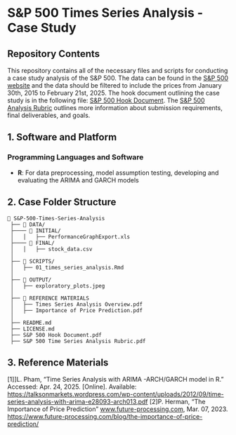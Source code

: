 # S&P 500 Times Series Analysis - Case Study

## Repository Contents
This repository contains all of the necessary files and scripts for conducting a case study analysis of the S&P 500.  The data can be found in the [S&P 500 website](https://www.spglobal.com/spdji/en/indices/equity/sp-500/#overview) and the data should be filtered to include the prices from January 30th, 2015 to February 21st, 2025. The hook document outlining the case study is in the following file: [S&P 500 Hook Document](https://github.com/ashritakodali/Time-Series-Analysis-Case-Study/blob/main/S%26P%20500%20Hook%20Document.pdf). The [S&P 500 Analysis Rubric](https://github.com/ashritakodali/Time-Series-Analysis-Case-Study/blob/main/S%26P%20500%20Analysis%20Rubric.pdf) outlines more information about submission requirements, final deliverables, and goals. 

## 1. Software and Platform

### Programming Languages and Software
- **R**: For data preprocessing, model assumption testing, developing and evaluating the ARIMA and GARCH models

## 2. Case Folder Structure

```
📂 S&P-500-Times-Series-Analysis  
 ├── 📂 DATA/  
 ├──── 📂 INITIAL/
 │   │   ├── PerformanceGraphExport.xls 
 ├──── 📂 FINAL/
 │   │   ├── stock_data.csv
 │
 ├── 📂 SCRIPTS/  
 │   ├── 01_times_series_analysis.Rmd
 │  
 ├── 📂 OUTPUT/
 │   ├── exploratory_plots.jpeg
 │ 
 ├── 📂 REFERENCE MATERIALS  
 │   ├── Times Series Analysis Overview.pdf
 │   ├── Importance of Price Prediction.pdf
 │  
 ├── README.md   
 ├── LICENSE.md   
 ├── S&P 500 Hook Document.pdf  
 ├── S&P 500 Time Series Analysis Rubric.pdf
```
## 3. Reference Materials
[1]]L. Pham, “Time Series Analysis with ARIMA -ARCH/GARCH model in R.” Accessed: Apr. 24, 2025. [Online]. Available: https://talksonmarkets.wordpress.com/wp-content/uploads/2012/09/time-series-analysis-with-arima-e28093-arch013.pdf
[2]P. Herman, “The Importance of Price Prediction” www.future-processing.com, Mar. 07, 2023. https://www.future-processing.com/blog/the-importance-of-price-prediction/
